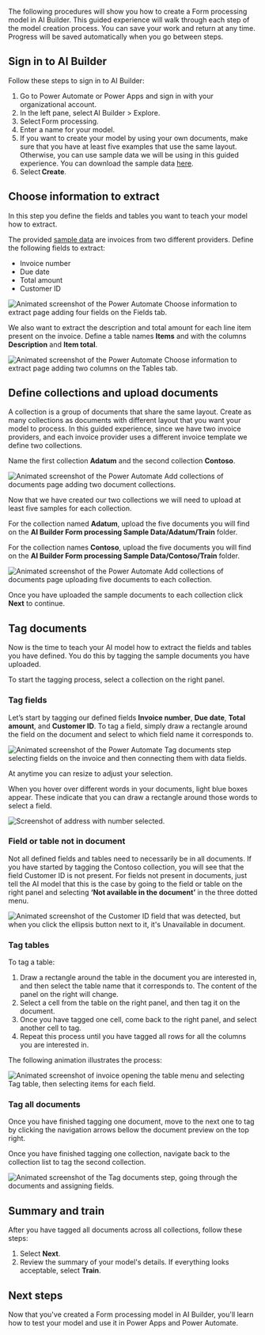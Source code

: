 The following procedures will show you how to create a Form processing model in AI Builder. This guided experience will walk through each step of the model creation process. You can save your work and return at any time. Progress will be saved automatically when you go between steps.

## Sign in to AI Builder

Follow these steps to sign in to AI Builder:

1. Go to Power Automate or Power Apps and sign in with your organizational account.
1. In the left pane, select AI Builder > Explore.
1. Select Form processing.
1. Enter a name for your model.
1. If you want to create your model by using your own documents, make sure that you have at least five examples that use the same layout. Otherwise, you can use sample data we will be using in this guided experience. You can download the sample data [here](https://go.microsoft.com/fwlink/?linkid=2128080).
1. Select **Create**.

## Choose information to extract

In this step you define the fields and tables you want to teach your model how to extract.

The provided [sample data](https://go.microsoft.com/fwlink/?linkid=2128080) are invoices from two different providers. Define the following fields to extract:

- Invoice number
- Due date
- Total amount
- Customer ID

![Animated screenshot of the Power Automate Choose information to extract page adding four fields on the Fields tab.](../media/forms-choose-information.gif)

We also want to extract the description and total amount for each line item present on the invoice. Define a table names **Items** and with the columns **Description** and **Item total**.

![Animated screenshot of the Power Automate Choose information to extract page adding two columns on the Tables tab.](../media/forms-choose-information-2.gif)

## Define collections and upload documents

A collection is a group of documents that share the same layout. Create as many collections as documents with different layout that you want your model to process. In this guided experience, since we have two invoice providers, and each invoice provider uses a different invoice template we define two collections.

Name the first collection **Adatum** and the second collection **Contoso**.

![Animated screenshot of the Power Automate Add collections of documents page adding two document collections.](../media/form-processing-add-collections.gif)

Now that we have created our two collections we will need to upload at least five samples for each collection.

For the collection named **Adatum**, upload the five documents you will find on the **AI Builder Form processing Sample Data/Adatum/Train** folder.

For the collection names **Contoso**, upload the five documents you will find on the **AI Builder Form processing Sample Data/Contoso/Train** folder.

![Animated screenshot of the Power Automate Add collections of documents page uploading five documents to each collection.](../media/form-processing-add-collections-2.gif)

Once you have uploaded the sample documents to each collection click **Next** to continue.

## Tag documents

Now is the time to teach your AI model how to extract the fields and tables you have defined. You do this by tagging the sample documents you have uploaded.

To start the tagging process, select a collection on the right panel.

### Tag fields

Let’s start by tagging our defined fields **Invoice number**, **Due date**, **Total amount**, and **Customer ID**. To tag a field, simply draw a rectangle around the field on the document and select to which field name it corresponds to.

![Animated screenshot of the Power Automate Tag documents step selecting fields on the invoice and then connecting them with data fields.](../media/forms-tag-fields.gif)

At anytime you can resize to adjust your selection.

When you hover over different words in your documents, light blue boxes appear. These indicate that you can draw a rectangle around those words to select a field.

![Screenshot of address with number selected.](../media/forms-address.png)

### Field or table not in document

Not all defined fields and tables need to necessarily be in all documents. If you have started by tagging the Contoso collection, you will see that the field Customer ID is not present. For fields not present in documents, just tell the AI model that this is the case by going to the field or table on the right panel and selecting **‘Not available in the document’** in the three dotted menu.

![Animated screenshot of the Customer ID field that was detected, but when you click the ellipsis button next to it, it's Unavailable in document.](../media/forms-not-available-in-document.gif)

### Tag tables

To tag a table: 

1. Draw a rectangle around the table in the document you are interested in, and then select the table name that it corresponds to. The content of the panel on the right will change. 
1. Select a cell from the table on the right panel, and then tag it on the document. 
1. Once you have tagged one cell, come back to the right panel, and select another cell to tag. 
1. Repeat this process until you have tagged all rows for all the columns you are interested in. 

The following animation illustrates the process: 

![Animated screenshot of invoice opening the table menu and selecting Tag table, then selecting items for each field.](../media/form-processing-tag-table.gif)

### Tag all documents

Once you have finished tagging one document, move to the next one to tag by clicking the navigation arrows bellow the document preview on the top right.

Once you have finished tagging one collection, navigate back to the collection list to tag the second collection.

![Animated screenshot of the Tag documents step, going through the documents and assigning fields.](../media/forms-tag-tables-2.gif)

## Summary and train

After you have tagged all documents across all collections, follow these steps:

1. Select **Next**.
2. Review the summary of your model's details. If everything looks acceptable, select **Train**.

## Next steps

Now that you've created a Form processing model in AI Builder, you'll learn how to test your model and use it in Power Apps and Power Automate.

